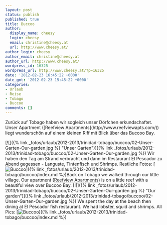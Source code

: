 ```yaml
---
layout: post
status: publish
published: true
title: Buccoo
author:
  display_name: cheesy
  login: cheesy
  email: christine@cheesy.at
  url: http://www.cheesy.at/
author_login: cheesy
author_email: christine@cheesy.at
author_url: http://www.cheesy.at/
wordpress_id: 16325
wordpress_url: http://www.cheesy.at/?p=16325
date: '2012-02-23 16:45:22 +0000'
date_gmt: '2012-02-23 15:45:22 +0000'
categories:
- Urlaub
- Reise
- Tobago
- Buccoo
comments: []
---
```

<!--:de-->Zurück auf Tobago haben wir sogleich unser Dörfchen erkundschaftet. Unser Apartment ([Reefview Apartments](http://www.reefviewapts.com/)) liegt wunderschön auf einem kleinen Riff mit Blick über das Buccoo Bay.
[![]({% link _fotos/urlaub/2012-2013/trinidad-tobago/buccoo/02-Unser-Garten-Our-garden.jpg %} "Unser Garten")]({% link _fotos/urlaub/2012-2013/trinidad-tobago/buccoo/02-Unser-Garten-Our-garden.jpg %})
Wir haben den Tag am Strand verbracht und dann im Restaurant El Pescador zu Abend gegessen - Languste, Tintenfisch und Shrimps.
Restliche Fotos:
[![](http://www.cheesy.at/wp-content/uploads/thumb19.jpg "Buccoo")]({% link _fotos/urlaub/2012-2013/trinidad-tobago/buccoo/index.md %})<!--:--><!--:en-->Back on Tobago we walked through our little village. Our apartment ([Reefview Apartments](http://www.reefviewapts.com/)) is on a little reef with a beautiful view over Buccoo Bay.
[![]({% link _fotos/urlaub/2012-2013/trinidad-tobago/buccoo/02-Unser-Garten-Our-garden.jpg %} "Our garden")]({% link _fotos/urlaub/2012-2013/trinidad-tobago/buccoo/02-Unser-Garten-Our-garden.jpg %})
We spent the day at the beach then dining at El Pescador fish restaurant. We had lobster, squid and shrimps.
All Pics:
[![](http://www.cheesy.at/wp-content/uploads/thumb19.jpg "Buccoo")]({% link _fotos/urlaub/2012-2013/trinidad-tobago/buccoo/index.md %})<!--:-->
